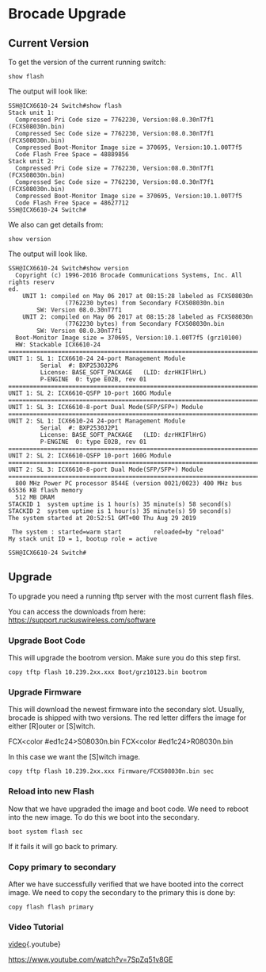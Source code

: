 <!-- TITLE: Brocade Switch Upgrade -->
<!-- SUBTITLE: A quick summary of Upgrade -->

# Brocade Upgrade



## Current Version 

To get the version of the current running switch:

```
show flash
```

The output will look like:

```
SSH@ICX6610-24 Switch#show flash
Stack unit 1:
  Compressed Pri Code size = 7762230, Version:08.0.30nT7f1 (FCXS08030n.bin)
  Compressed Sec Code size = 7762230, Version:08.0.30nT7f1 (FCXS08030n.bin)
  Compressed Boot-Monitor Image size = 370695, Version:10.1.00T7f5
  Code Flash Free Space = 48889856
Stack unit 2:
  Compressed Pri Code size = 7762230, Version:08.0.30nT7f1 (FCXS08030n.bin)
  Compressed Sec Code size = 7762230, Version:08.0.30nT7f1 (FCXS08030n.bin)
  Compressed Boot-Monitor Image size = 370695, Version:10.1.00T7f5
  Code Flash Free Space = 48627712
SSH@ICX6610-24 Switch#
```

We also can get details from:

```
show version
```

The output will look like.

```
SSH@ICX6610-24 Switch#show version
  Copyright (c) 1996-2016 Brocade Communications Systems, Inc. All rights reserv                                                                                                                                                             ed.
    UNIT 1: compiled on May 06 2017 at 08:15:28 labeled as FCXS08030n
                (7762230 bytes) from Secondary FCXS08030n.bin
        SW: Version 08.0.30nT7f1
    UNIT 2: compiled on May 06 2017 at 08:15:28 labeled as FCXS08030n
                (7762230 bytes) from Secondary FCXS08030n.bin
        SW: Version 08.0.30nT7f1
  Boot-Monitor Image size = 370695, Version:10.1.00T7f5 (grz10100)
  HW: Stackable ICX6610-24
==========================================================================
UNIT 1: SL 1: ICX6610-24 24-port Management Module
         Serial  #: BXP2530J2P6
         License: BASE_SOFT_PACKAGE   (LID: dzrHKIFlHrL)
         P-ENGINE  0: type E02B, rev 01
==========================================================================
UNIT 1: SL 2: ICX6610-QSFP 10-port 160G Module
==========================================================================
UNIT 1: SL 3: ICX6610-8-port Dual Mode(SFP/SFP+) Module
==========================================================================
UNIT 2: SL 1: ICX6610-24 24-port Management Module
         Serial  #: BXP2530J2P1
         License: BASE_SOFT_PACKAGE   (LID: dzrHKIFlHrG)
         P-ENGINE  0: type E02B, rev 01
==========================================================================
UNIT 2: SL 2: ICX6610-QSFP 10-port 160G Module
==========================================================================
UNIT 2: SL 3: ICX6610-8-port Dual Mode(SFP/SFP+) Module
==========================================================================
  800 MHz Power PC processor 8544E (version 0021/0023) 400 MHz bus
65536 KB flash memory
  512 MB DRAM
STACKID 1  system uptime is 1 hour(s) 35 minute(s) 58 second(s)
STACKID 2  system uptime is 1 hour(s) 35 minute(s) 59 second(s)
The system started at 20:52:51 GMT+00 Thu Aug 29 2019

 The system : started=warm start         reloaded=by "reload"
My stack unit ID = 1, bootup role = active

SSH@ICX6610-24 Switch#

```

## Upgrade

To upgrade you need a running tftp server with the most current flash files.

You can access the downloads from here: https://support.ruckuswireless.com/software

### Upgrade Boot Code

This will upgrade the bootrom version. Make sure you do this step first.

```
copy tftp flash 10.239.2xx.xxx Boot/grz10123.bin bootrom
```

### Upgrade Firmware

This will download the newest firmware into the secondary slot. Usually, brocade is shipped with two versions. The red letter differs the image for either [R]outer or [S]witch.

FCX<color #ed1c24>S</color>08030n.bin
FCX<color #ed1c24>R</color>08030n.bin

In this case we want the [S]witch image.

```
copy tftp flash 10.239.2xx.xxx Firmware/FCXS08030n.bin sec
```

### Reload into new Flash

Now that we have upgraded the image and boot code. We need to reboot into the new image. To do this we boot into the secondary.

```
boot system flash sec
```

If it fails it will go back to primary. 

### Copy primary to secondary

After we have successfully verified that we have booted into the correct image. We need to copy the secondary to the primary this is done by:

```
copy flash flash primary
```


### Video Tutorial

[video](https://www.youtube.com/watch?v=7SpZq51v8GE){.youtube}


https://www.youtube.com/watch?v=7SpZq51v8GE
